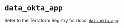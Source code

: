 # `data_okta_app`

Refer to the Terraform Registry for docs: [`data_okta_app`](https://registry.terraform.io/providers/okta/okta/4.11.0/docs/data-sources/app).
